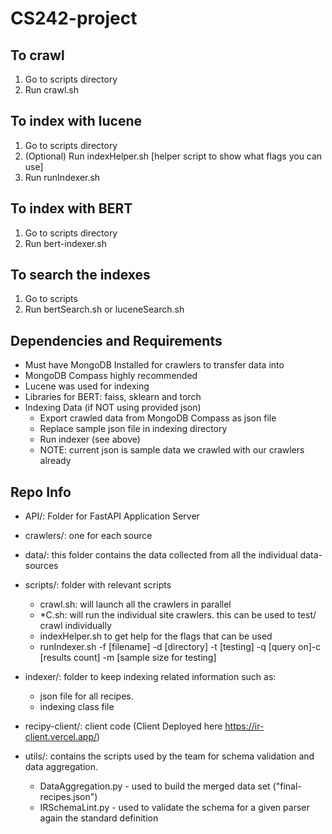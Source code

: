 # CS242-project

## To crawl
1. Go to scripts directory
2. Run crawl.sh

## To index with lucene
1. Go to scripts directory 
2. (Optional) Run indexHelper.sh [helper script to show what flags you can use]
3. Run runIndexer.sh

## To index with BERT
1. Go to scripts directory 
2. Run bert-indexer.sh

## To search the indexes
1. Go to scripts
2. Run bertSearch.sh or luceneSearch.sh

## Dependencies and Requirements
- Must have MongoDB Installed for crawlers to transfer data into
- MongoDB Compass highly recommended
- Lucene was used for indexing
- Libraries for BERT: faiss, sklearn and torch
- Indexing Data (if NOT using provided json)
    - Export crawled data from MongoDB Compass as json file
    - Replace sample json file in indexing directory
    - Run indexer (see above)
    - NOTE: current json is sample data we crawled with our crawlers already

## Repo Info
- API/: Folder for FastAPI Application Server
- crawlers/: one for each source
- data/: this folder contains the data collected from all the individual data-sources
- scripts/: folder with relevant scripts
    - crawl.sh: will launch all the crawlers in parallel 
    - *C.sh: will run the individual site crawlers. this can be used to test/ crawl individually
    - indexHelper.sh to get help for the flags that can be used
    - runIndexer.sh -f [filename] -d [directory] -t [testing] -q [query on]-c [results count] -m [sample size for testing]
- indexer/: folder to keep indexing related information such as:
    - json file for all recipes. 
    - indexing class file
    
- recipy-client/: client code (Client Deployed here https://ir-client.vercel.app/)
- utils/: contains the scripts used by the team for schema validation and data aggregation. 
    - DataAggregation.py - used to build the merged data set ("final-recipes.json")
    - IRSchemaLint.py - used to validate the schema for a given parser again the standard definition
